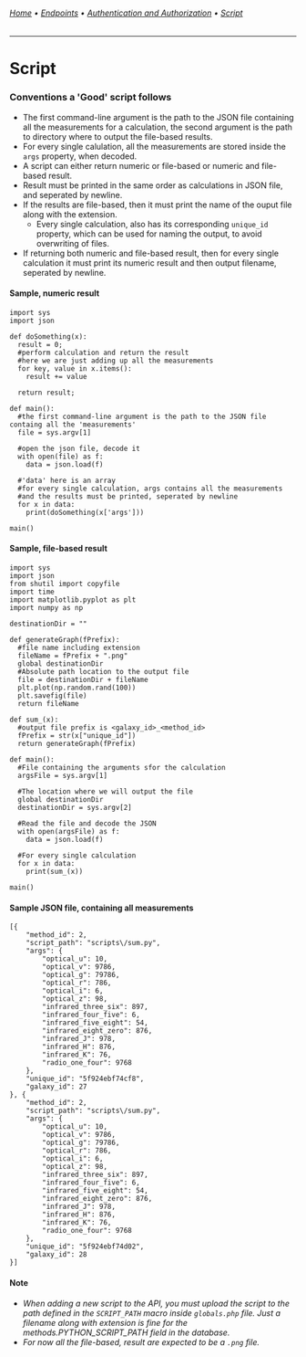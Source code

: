 ###### [Home](README.md) • [Endpoints](/endpoints/README.md) • [Authentication and Authorization](/authentication-authorization.md) • [Script](/script.md)
---

# Script

### Conventions a 'Good' script follows
* The first command-line argument is the path to the JSON file containing all the measurements for a calculation, the second argument is the path to directory where to output the file-based results.
* For every single calulation, all the measurements are stored inside the `args` property, when decoded.
* A script can either return numeric or file-based or numeric and file-based result.
* Result must be printed in the same order as calculations in JSON file, and seperated by newline.
* If the results are file-based, then it must print the name of the ouput file along with the extension.
    * Every single calculation, also has its corresponding `unique_id` property, which can be used for naming the output, to avoid overwriting of files.
* If returning both numeric and file-based result, then for every single calculation it must print its numeric result and then output filename, seperated by newline.

#### Sample, numeric result
```
import sys
import json

def doSomething(x):
  result = 0;
  #perform calculation and return the result
  #here we are just adding up all the measurements
  for key, value in x.items():
    result += value

  return result;

def main():
  #the first command-line argument is the path to the JSON file containg all the 'measurements'
  file = sys.argv[1]

  #open the json file, decode it
  with open(file) as f:
    data = json.load(f)

  #'data' here is an array
  #for every single calculation, args contains all the measurements
  #and the results must be printed, seperated by newline
  for x in data:
    print(doSomething(x['args']))

main()
```

#### Sample, file-based result
```
import sys
import json
from shutil import copyfile
import time
import matplotlib.pyplot as plt
import numpy as np

destinationDir = ""

def generateGraph(fPrefix):
  #file name including extension
  fileName = fPrefix + ".png"
  global destinationDir
  #Absolute path location to the output file
  file = destinationDir + fileName
  plt.plot(np.random.rand(100))
  plt.savefig(file)
  return fileName

def sum_(x):
  #output file prefix is <galaxy_id>_<method_id>
  fPrefix = str(x["unique_id"])
  return generateGraph(fPrefix)

def main():
  #File containing the arguments sfor the calculation
  argsFile = sys.argv[1]

  #The location where we will output the file
  global destinationDir
  destinationDir = sys.argv[2]

  #Read the file and decode the JSON
  with open(argsFile) as f:
    data = json.load(f)
  
  #For every single calculation
  for x in data:
    print(sum_(x))

main()
```

#### Sample JSON file, containing all measurements
```
[{
    "method_id": 2,
    "script_path": "scripts\/sum.py",
    "args": {
        "optical_u": 10,
        "optical_v": 9786,
        "optical_g": 79786,
        "optical_r": 786,
        "optical_i": 6,
        "optical_z": 98,
        "infrared_three_six": 897,
        "infrared_four_five": 6,
        "infrared_five_eight": 54,
        "infrared_eight_zero": 876,
        "infrared_J": 978,
        "infrared_H": 876,
        "infrared_K": 76,
        "radio_one_four": 9768
    },
    "unique_id": "5f924ebf74cf8",
    "galaxy_id": 27
}, {
    "method_id": 2,
    "script_path": "scripts\/sum.py",
    "args": {
        "optical_u": 10,
        "optical_v": 9786,
        "optical_g": 79786,
        "optical_r": 786,
        "optical_i": 6,
        "optical_z": 98,
        "infrared_three_six": 897,
        "infrared_four_five": 6,
        "infrared_five_eight": 54,
        "infrared_eight_zero": 876,
        "infrared_J": 978,
        "infrared_H": 876,
        "infrared_K": 76,
        "radio_one_four": 9768
    },
    "unique_id": "5f924ebf74d02",
    "galaxy_id": 28
}]
```

#### Note
* *When adding a new script to the API, you must upload the script to the path defined in the `SCRIPT_PATH` macro inside `globals.php` file. Just a filename along with extension is fine for the methods.PYTHON_SCRIPT_PATH field in the database.*
* *For now all the file-based, result are expected to be a `.png` file.*
